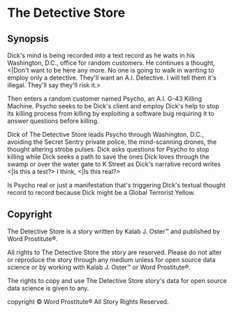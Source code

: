 # The Detective Store

## Synopsis

Dick's mind is being recorded into a text record as he waits in his Washington, D.C., office for random customers. He continues a thought, &lt;|Don't want to be here any more. No one is going to walk in wanting to employ only a detective. They'll want an A.I. Detective. I will tell them it's illegal. They'll say they'll risk it.>

Then enters a random customer named Psycho, an A.I. G-43 Killing Machine. Psycho seeks to be Dick's client and employ Dick's help to stop its killing process from killing by exploiting a software bug requiring it to answer questions before killing.

Dick of The Detective Store leads Psycho through Washington, D.C., avoiding the Secret Sentry private police, the mind-scanning drones, the thought altering strobe pulses. Dick asks questions for Psycho to stop killing while Dick seeks a path to save the ones Dick loves through the swamp or over the water gate to K Street as Dick's narrative record writes &lt;|Is this a test?> I think, &lt;|Is this real?>

Is Psycho real or just a manifestation that's triggering Dick's textual thought record to record because Dick might be a Global Terrorist Yellow.

## Copyright
The Detective Store is a story written by Kalab J. Oster&trade; and published by Word Prostitute&reg;.

All rights to The Detective Store the story are reserved. Please do not alter or reproduce the story through any medium unless for open source data science or by working with Kalab J. Oster&trade; or Word Prostitute&reg;.

The rights to copy and use The Detective Store story's data for open source data science is given to any.

copyright &copy; Word Prostitute&reg; All Story Rights Reserved.










